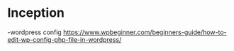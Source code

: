 # Inception

-wordpress config
https://www.wpbeginner.com/beginners-guide/how-to-edit-wp-config-php-file-in-wordpress/
